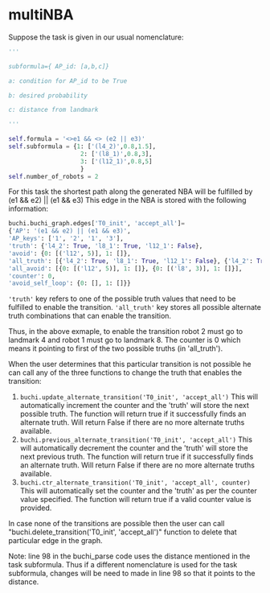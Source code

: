 # multiNBA

Suppose the task is given in our usual nomenclature:

```python
'''

subformula={ AP_id: [a,b,c]}

a: condition for AP_id to be True

b: desired probability

c: distance from landmark

'''

self.formula = '<>e1 && <> (e2 || e3)'
self.subformula = {1: ['(l4_2)',0.8,1.5],
                    2: ['(l8_1)',0.8,3], 
                    3: ['(l12_1)',0.8,5]
                    }
self.number_of_robots = 2
```

For this task the shortest path along the generated NBA will be fulfilled by (e1 && e2) || (e1 && e3)
This edge in the NBA is stored with the following information:
```python
buchi.buchi_graph.edges['T0_init', 'accept_all']= 
{'AP': '(e1 && e2) || (e1 && e3)', 
'AP_keys': ['1', '2', '1', '3'], 
'truth': {'l4_2': True, 'l8_1': True, 'l12_1': False}, 
'avoid': {0: [('l12', 5)], 1: []},
'all_truth': [{'l4_2': True, 'l8_1': True, 'l12_1': False}, {'l4_2': True, 'l12_1': True, 'l8_1': False}], 
'all_avoid': [{0: [('l12', 5)], 1: []}, {0: [('l8', 3)], 1: []}], 
'counter': 0, 
'avoid_self_loop': {0: [], 1: []}} 
```
```'truth'``` key refers to one of the possible truth values that need to be fulfilled to enable the transition.
```'all_truth'``` key stores all possible alternate truth combinations that can enable the transition.

Thus, in the above exmaple, to enable the transition robot 2 must go to landmark 4 and robot 1 must go to landmark 8. The counter is 0 which means it pointing to first of the two possible truths (in 'all_truth'). 

When the user determines that this particular transition is not possible he can call any of the three functions to change the truth that enables the transition:
1)  ```buchi.update_alternate_transition('T0_init', 'accept_all')```
        This will automatically increment the counter and the 'truth' will store the next possible truth. The function will return true if it successfully finds an alternate truth. Will return False if there are no more alternate truths available.
2) ```buchi.previous_alternate_transition('T0_init', 'accept_all')```
        This will automatically decrement the counter and the 'truth' will store the next previous truth. The function will return true if it successfully finds an alternate truth. Will return False if there are no more alternate truths available.
3) ```buchi.ctr_alternate_transition('T0_init', 'accept_all', counter)```
        This will automatically set the counter and the 'truth' as per the counter value specified. The function will return true if a valid counter value is provided.

In case none of the transitions are possible then the user can call "buchi.delete_transition('T0_init', 'accept_all')" function to delete that particular edge in the graph. 


Note:  line 98 in the buchi_parse code uses the distance mentioned in the task subformula. Thus if a different nomenclature is used for the task subformula, changes will be need to made in line 98 so that it points to the distance.
